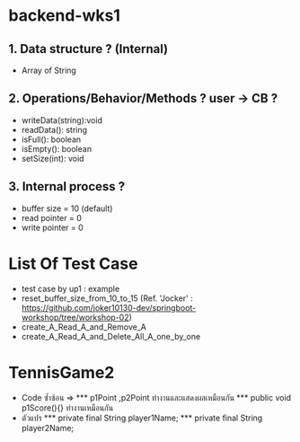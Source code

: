 # backend-wks1
## 1. Data structure ? (Internal)
*  Array of String
## 2. Operations/Behavior/Methods ?  user -> CB ?
*  writeData(string):void
*  readData(): string
*  isFull(): boolean
*  isEmpty(): boolean
*  setSize(int): void
## 3. Internal process ?
*  buffer size = 10 (default)
*  read pointer = 0
*  write pointer = 0


# List Of Test Case
* test case by up1 : example
* reset_buffer_size_from_10_to_15  (Ref. 'Jocker' : https://github.com/joker10130-dev/springboot-workshop/tree/workshop-02) 
* create_A_Read_A_and_Remove_A
* create_A_Read_A_and_Delete_All_A_one_by_one

# TennisGame2
* Code ซ้ำซ้อน => 
*** p1Point ,p2Point ทำงานและแสดงผลเหมือนกัน
*** public void p1Score(){} ทำงานเหมือนกัน
* ตัวแปร 
*** private final String player1Name;
*** private final String player2Name;

  
